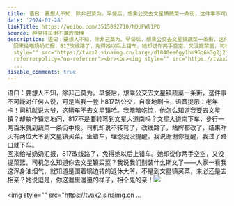 ```yaml
---
title: 语曰：要想人不知，除非己莫为。早餐后，想乘公交去文星镇蔬菜一条街，这件事不可能对任何人说，可是当我一登上817路公交，自豪地刷卡，语音提示：老年卡！司机...
date: '2024-01-28'
linkTitle: https://weibo.com/3515092710/NDUFWl1PO
source: 种豆得瓜谢不谦的微博
description: 语曰：要想人不知，除非己莫为。早餐后，想乘公交去文星镇蔬菜一条街，这件事不可能对任何人说，可是当我一登上817路公交，自豪地刷卡，语音提示：老年卡！司机就说大爷，这辆车不去文星镇哈。我暗暗吃惊，他怎么知道我要去文星镇？却故作镇定地问，817不是要转弯到文星大道南吗？文星大道南下车，步行一两百米就到蔬菜一条街中段。司机却说不转弯了，改线路了，站牌都改了，结果昨天有两位大爷到文星镇买菜，坐错车，埋怨我没提醒。我说谢谢你提醒，我过了路口就下车。<br>
  回来给喵奶奶汇报，817改线路了，免得她以后上错车。她却说你两手空空，又没提菜篮，司机怎么知道你去文星镇买菜？我说我们别装什么斯文了——人家一看我这浑身油烟气，就知道是围着锅边转的退休大爷，不是到文星镇买菜，未必还是去相亲？她说逗是，你这邋里邋遢的样子，相个鬼的亲！<img
  style="" src="https://tvax2.sinaimg.cn/large/d1840ee6gy1hm96q6k3g2j23342bce83.jpg"
  referrerpolicy="no-referrer"><br><br><img style="" src="https://tvax2.sinaimg.cn
  ...
disable_comments: true
---
```

语曰：要想人不知，除非己莫为。早餐后，想乘公交去文星镇蔬菜一条街，这件事不可能对任何人说，可是当我一登上817路公交，自豪地刷卡，语音提示：老年卡！司机就说大爷，这辆车不去文星镇哈。我暗暗吃惊，他怎么知道我要去文星镇？却故作镇定地问，817不是要转弯到文星大道南吗？文星大道南下车，步行一两百米就到蔬菜一条街中段。司机却说不转弯了，改线路了，站牌都改了，结果昨天有两位大爷到文星镇买菜，坐错车，埋怨我没提醒。我说谢谢你提醒，我过了路口就下车。<br> 回来给喵奶奶汇报，817改线路了，免得她以后上错车。她却说你两手空空，又没提菜篮，司机怎么知道你去文星镇买菜？我说我们别装什么斯文了——人家一看我这浑身油烟气，就知道是围着锅边转的退休大爷，不是到文星镇买菜，未必还是去相亲？她说逗是，你这邋里邋遢的样子，相个鬼的亲！<img style="" src="https://tvax2.sinaimg.cn/large/d1840ee6gy1hm96q6k3g2j23342bce83.jpg" referrerpolicy="no-referrer"><br><br><img style="" src="https://tvax2.sinaimg.cn ...